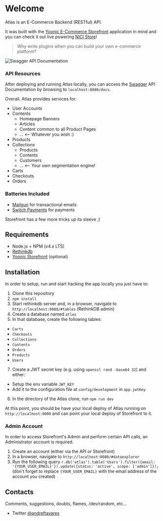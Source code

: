 # Welcome
Atlas is an E-Commerce Backend (RESTful) API.

It was built with the [Yoonic E-Commerce Storefront](http://github.com/yoonic/nicistore) application in mind and you can check it out live powering [NICI Store](http://nicistore.com/en)!

> Why write plugins when you can build your own e-commerce platform?

![Swagger API Documentation](/screenshots/SwaggerDocs.png?raw=true "Swagger API Documentation")

### API Resources
After deploying and running Atlas locally, you can access the [Swagger](https://openapis.org/) API Documentation by browsing to `localhost:8000/docs`.

Overall, Atlas provides services for:

- User Accounts
- Contents
  - Homepage Banners
  - Articles
  - Content common to all Product Pages
  - ... <-- Whatever you wish :)
- Products
- Collections
  - Products
  - Contents
  - Customers
  - ... <-- Your own segmentation engine!
- Carts
- Checkouts
- Orders

### Batteries Included
- [Mailgun](https://mailgun.com) for transactional emails
- [Switch Payments](https://switchpayments.com) for payments

Storefront has a few more tricks up its sleeve ;)

## Requirements

- Node.js + NPM (v4.x LTS)
- [Rethinkdb](http://rethinkdb.com/)
- [Yoonic Storefront](https://github.com/yoonic/nicistore) (optional)

## Installation
In order to setup, run and start hacking the app locally you just have to:

1. Clone this repository
2. `npm install`
3. Start rethinkdb server and, in a browser, navigate to `http://localhost:8080/#tables` (RethinkDB admin)
4. Create a database named `atlas`
5. In that database, create the following tables:
  - `Carts`
  - `Checkouts`
  - `Collections`
  - `Contents`
  - `Orders`
  - `Products`
  - `Users`
7. Create a JWT secret key (e.g. using `openssl rand -base64 32`) and either:
  - Setup the env variable `JWT_KEY`
  - Add it to the configuration file at `config/development` in `app.jwtKey`
6. In the directory of the Atlas clone, run `npm run dev`

At this point, you should be have your local deploy of Atlas running on `http://localhost:8000` and can point your local deploy of Storefront to it.

### Admin Account
In order to access Storefront's Admin and perform certain API calls, an Administrator account is required.

1. Create an account (either via the API or Storefront)
2. In a browser, navigate to `http://localhost:8080/#dataexplorer`
3. Run the following query `r.db('atlas').table('Users').filter({email: '{YOUR_USER_EMAIL}'}).update({status: 'active', scope: ['admin']});` (don't forget to replace `{YOUR_USER_EMAIL}` with the email address of the account you created)

## Contacts
Comments, suggestions, doubts, flames, /dev/random, etc...
- Twitter [@andreftavares](http://twitter.com/andreftavares)
